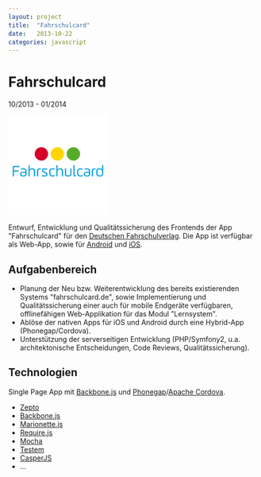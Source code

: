 ```yaml
---
layout: project
title:  "Fahrschulcard"
date:   2013-10-22
categories: javascript
---
```


# Fahrschulcard #

<span class="post-date">10/2013 - 01/2014</span>

<div class="center">
    <a target="_blank" title="zur Android-App" href="http://play.google.com/store/apps/details?id=de.deutscherfahrschulverlag.fsc&hl=de">
        <img src="/images/fsc/app-icon1.png" style="max-width: 200px;">
    </a>
</div>

Entwurf, Entwicklung und Qualitätssicherung des Frontends der App "Fahrschulcard" für den [Deutschen Fahrschulverlag](http://fahrschulcard.de). Die App ist verfügbar als Web-App, sowie für <a target="_blank" href="http://play.google.com/store/apps/details?id=de.deutscherfahrschulverlag.fsc&hl=de">Android</a> und <a target="_blank" href="https://itunes.apple.com/de/app/fahrschulcard-das-lernsystem/id448163875?mt=8">iOS</a>.


## Aufgabenbereich ##

* Planung der Neu­ bzw. Weiterentwicklung des bereits existierenden Systems "fahrschulcard.de", sowie Implementierung und Qualitätssicherung einer auch für mobile Endgeräte verfügbaren, offlinefähigen Web­-Applikation für das Modul "Lernsystem".
* Ablöse der nativen Apps für iOS und Android durch eine Hybrid-App (Phonegap/Cordova).
* Unterstützung der serverseitigen Entwicklung (PHP/Symfony2, u.a. architektonische Entscheidungen, Code Reviews, Qualitätssicherung).

## Technologien ##

Single Page App mit [Backbone.js](http://backbonejs.org/) und [Phonegap](http://phonegap.com/)/[Apache Cordova](http://cordova.apache.org/).

* [Zepto](http://zeptojs.com/)
* [Backbone.js](http://backbonejs.org/)
* [Marionette.js](http://marionettejs.com/)
* [Require.js](http://requirejs.org/)
* [Mocha](http://visionmedia.github.io/mocha/)
* [Testem](https://github.com/airportyh/testem)
* [CasperJS](http://casperjs.org/)
* ...

